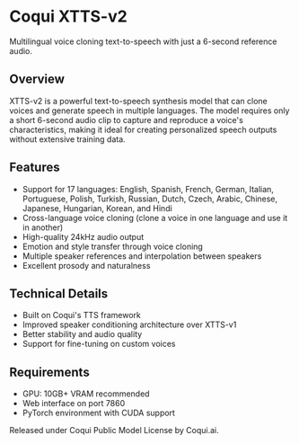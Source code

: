 # Coqui XTTS-v2

Multilingual voice cloning text-to-speech with just a 6-second reference audio.

## Overview
XTTS-v2 is a powerful text-to-speech synthesis model that can clone voices and generate speech in multiple languages. The model requires only a short 6-second audio clip to capture and reproduce a voice's characteristics, making it ideal for creating personalized speech outputs without extensive training data.

## Features
- Support for 17 languages: English, Spanish, French, German, Italian, Portuguese, Polish, Turkish, Russian, Dutch, Czech, Arabic, Chinese, Japanese, Hungarian, Korean, and Hindi
- Cross-language voice cloning (clone a voice in one language and use it in another)
- High-quality 24kHz audio output
- Emotion and style transfer through voice cloning
- Multiple speaker references and interpolation between speakers
- Excellent prosody and naturalness

## Technical Details
- Built on Coqui's TTS framework
- Improved speaker conditioning architecture over XTTS-v1
- Better stability and audio quality
- Support for fine-tuning on custom voices

## Requirements
- GPU: 10GB+ VRAM recommended
- Web interface on port 7860
- PyTorch environment with CUDA support


Released under Coqui Public Model License by Coqui.ai.
